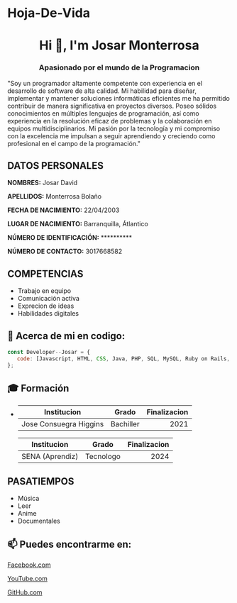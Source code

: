# Hoja-De-Vida

<h1 align="center">Hi 👋, I'm Josar Monterrosa</h1>
<h3 align="center">Apasionado por el mundo de la Programacion</h3>

"Soy un programador altamente competente con experiencia en el desarrollo de software de alta calidad. Mi habilidad para diseñar, implementar y mantener soluciones informáticas eficientes me ha permitido contribuir de manera significativa en proyectos diversos. Poseo sólidos conocimientos en múltiples lenguajes de programación, así como experiencia en la resolución eficaz de problemas y la colaboración en equipos multidisciplinarios. Mi pasión por la tecnología y mi compromiso con la excelencia me impulsan a seguir aprendiendo y creciendo como profesional en el campo de la programación."

## DATOS PERSONALES ##

**NOMBRES:** Josar David

**APELLIDOS:** Monterrosa Bolaño

**FECHA DE NACIMIENTO:** 22/04/2003

**LUGAR DE NACIMIENTO:** Barranquilla, Átlantico

**NÚMERO DE IDENTIFICACIÓN:** **********

**NÚMERO DE CONTACTO:** 3017668582

## COMPETENCIAS ##

* Trabajo en equipo
* Comunicación activa
* Exprecion de ideas
* Habilidades digitales


## :page_facing_up: Acerca de mi en codigo:


```javascript
const Developer--Josar = {
   code: [Javascript, HTML, CSS, Java, PHP, SQL, MySQL, Ruby on Rails, Git y GitHub]
};
```


## :mortar_board: Formación

* |  Institucion                     |     Grado       |  Finalizacion |
  |--------------------------------- |:---------------:|--------------:|
  | Jose Consuegra Higgins           |  Bachiller      | 2021          |

  | Institucion                      |      Grado      |  Finalizacion |
  |--------------------------------- |:---------------:|--------------:|
  | SENA           (Aprendiz)        |  Tecnologo      |      2024     |

## PASATIEMPOS ##

* Música
* Leer
* Anime
* Documentales

## 📫 Puedes encontrarme en:

[Facebook.com](https://www.facebook.com/JosarDavid22)

[YouTube.com](https://www.youtube.com/channel/UCir44fwxQSK5KRZ19N7IeSA)

[GitHub.com](https://github.com/Josar22)
